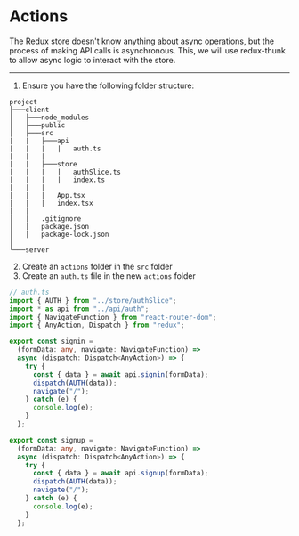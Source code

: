 # Actions

The Redux store doesn't know anything about async operations, but the process of making API calls is asynchronous. This, we will use redux-thunk to allow async logic to interact with the store.

---

1. Ensure you have the following folder structure:

```
project
├───client
│   ├───node_modules
│   ├───public
│   ├───src
|   |   ├───api
|   |   |   |   auth.ts
|   |   |
|   |   ├───store
|   |   |   |   authSlice.ts
|   |   |   |   index.ts
|   |   |
|   |   |   App.tsx
|   |   |   index.tsx
|   |
│   |   .gitignore
│   |   package.json
│   |   package-lock.json
│
└───server
```

2. Create an `actions` folder in the `src` folder
3. Create an `auth.ts` file in the new `actions` folder

```ts
// auth.ts
import { AUTH } from "../store/authSlice";
import * as api from "../api/auth";
import { NavigateFunction } from "react-router-dom";
import { AnyAction, Dispatch } from "redux";

export const signin =
  (formData: any, navigate: NavigateFunction) =>
  async (dispatch: Dispatch<AnyAction>) => {
    try {
      const { data } = await api.signin(formData);
      dispatch(AUTH(data));
      navigate("/");
    } catch (e) {
      console.log(e);
    }
  };

export const signup =
  (formData: any, navigate: NavigateFunction) =>
  async (dispatch: Dispatch<AnyAction>) => {
    try {
      const { data } = await api.signup(formData);
      dispatch(AUTH(data));
      navigate("/");
    } catch (e) {
      console.log(e);
    }
  };
```
